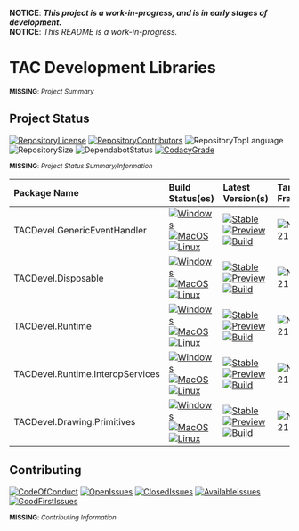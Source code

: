 **NOTICE**: ***This project is a work-in-progress, and is in early stages of development.***  
**NOTICE**: *This README is a work-in-progress.*

# TAC Development Libraries

<small>**MISSING**: *Project Summary*</small>

## Project Status

[![RepositoryLicense][Repository.License.Badge]][Repository.License.Link]
[![RepositoryContributors][Repository.Contributors.Badge]][Repository.Contributors.Link]
![RepositoryTopLanguage][Repository.TopLanguage.Badge]
![RepositorySize][Repository.Size.Badge]
![DependabotStatus][Dependabot.Badge]
[![CodacyGrade][Codacy.Badge]][Codacy.Link]


<small>**MISSING**: *Project Status Summary/Information*</small>

| Package Name                              | Build Status(es) | Latest Version(s) | Target Framework(s) |
| :---------------------------------------- | :--------------- | :---------------- | :------------------ |
| TACDevel.GenericEventHandler              | [![Windows][Build.TACDevel.GenericEventHandler.Windows]][Build.Link]<br/>[![MacOS][Build.TACDevel.GenericEventHandler.MacOS]][Build.Link]<br/>[![Linux][Build.TACDevel.GenericEventHandler.Linux]][Build.Link] | [![Stable][Package.TACDevel.GenericEventHandler.Stable]][Package.TACDevel.GenericEventHandler.Stable.Link]<br/>[![Preview][Package.TACDevel.GenericEventHandler.Preview]][Package.TACDevel.GenericEventHandler.Preview.Link]<br/>[![Build][Package.TACDevel.GenericEventHandler.Build]][Package.TACDevel.GenericEventHandler.Build.Link] | ![NETStandard21][Framework.NETStandard21] |
| TACDevel.Disposable                       | [![Windows][Build.TACDevel.Disposable.Windows]][Build.Link]<br/>[![MacOS][Build.TACDevel.Disposable.MacOS]][Build.Link]<br/>[![Linux][Build.TACDevel.Disposable.Linux]][Build.Link] | [![Stable][Package.TACDevel.Disposable.Stable]][Package.TACDevel.Disposable.Stable.Link]<br/>[![Preview][Package.TACDevel.Disposable.Preview]][Package.TACDevel.Disposable.Preview.Link]<br/>[![Build][Package.TACDevel.Disposable.Build]][Package.TACDevel.Disposable.Build.Link] | ![NETStandard21][Framework.NETStandard21] |
| TACDevel.Runtime                          | [![Windows][Build.TACDevel.Runtime.Windows]][Build.Link]<br/>[![MacOS][Build.TACDevel.Runtime.MacOS]][Build.Link]<br/>[![Linux][Build.TACDevel.Runtime.Linux]][Build.Link] | [![Stable][Package.TACDevel.Runtime.Stable]][Package.TACDevel.Runtime.Stable.Link]<br/>[![Preview][Package.TACDevel.Runtime.Preview]][Package.TACDevel.Runtime.Preview.Link]<br/>[![Build][Package.TACDevel.Runtime.Build]][Package.TACDevel.Runtime.Build.Link] | ![NETStandard21][Framework.NETStandard21] |
| TACDevel.Runtime.InteropServices          | [![Windows][Build.TACDevel.Runtime.InteropServices.Windows]][Build.Link]<br/>[![MacOS][Build.TACDevel.Runtime.InteropServices.MacOS]][Build.Link]<br/>[![Linux][Build.TACDevel.Runtime.InteropServices.Linux]][Build.Link] | [![Stable][Package.TACDevel.Runtime.InteropServices.Stable]][Package.TACDevel.Runtime.InteropServices.Stable.Link]<br/>[![Preview][Package.TACDevel.Runtime.InteropServices.Preview]][Package.TACDevel.Runtime.InteropServices.Preview.Link]<br/>[![Build][Package.TACDevel.Runtime.InteropServices.Build]][Package.TACDevel.Runtime.InteropServices.Build.Link] | ![NETStandard21][Framework.NETStandard21] |
| TACDevel.Drawing.Primitives               | [![Windows][Build.TACDevel.Drawing.Primitives.Windows]][Build.Link]<br/>[![MacOS][Build.TACDevel.Drawing.Primitives.MacOS]][Build.Link]<br/>[![Linux][Build.TACDevel.Drawing.Primitives.Linux]][Build.Link] | [![Stable][Package.TACDevel.Drawing.Primitives.Stable]][Package.TACDevel.Drawing.Primitives.Stable.Link]<br/>[![Preview][Package.TACDevel.Drawing.Primitives.Preview]][Package.TACDevel.Drawing.Primitives.Preview.Link]<br/>[![Build][Package.TACDevel.Drawing.Primitives.Build]][Package.TACDevel.Drawing.Primitives.Build.Link] | ![NETStandard21][Framework.NETStandard21] |

<!--
| TACDevel.Collections.MultiValueDictionary | [![Windows][Build.TACDevel.Collections.MultiValueDictionary.Windows]][Build.Link]<br/>[![MacOS][Build.TACDevel.Collections.MultiValueDictionary.MacOS]][Build.Link]<br/>[![Linux][Build.TACDevel.Collections.MultiValueDictionary.Linux]][Build.Link] | [![Stable][Package.TACDevel.Collections.MultiValueDictionary.Stable]][Package.TACDevel.Collections.MultiValueDictionary.Stable.Link]<br/>[![Preview][Package.TACDevel.Collections.MultiValueDictionary.Preview]][Package.TACDevel.Collections.MultiValueDictionary.Preview.Link]<br/>[![Build][Package.TACDevel.Collections.MultiValueDictionary.Build]][Package.TACDevel.Collections.MultiValueDictionary.Build.Link] | ![NETStandard21][Framework.NETStandard21] |
-->

[Repository.License.Badge]: https://img.shields.io/badge/License-MIT-gray?logo=open-source-initiative&logoColor=white
[Repository.License.Link]: https://github.com/tom-corwin/tacdevlibs/blob/master/LICENSE.md
[Repository.Contributors.Badge]: https://img.shields.io/github/contributors-anon/tom-corwin/tacdevlibs?color=gray&label=Contributors&logo=github
[Repository.Contributors.Link]: https://github.com/tom-corwin/tacdevlibs/graphs/contributors
[Repository.TopLanguage.Badge]: https://img.shields.io/github/languages/top/tom-corwin/tacdevlibs?color=%2305930C&label=C%23%20%288.0%29&logo=github
[Repository.Size.Badge]: https://img.shields.io/github/repo-size/tom-corwin/tacdevlibs?color=gray&label=Size&logo=github
[Dependabot.Badge]: https://badgen.net/dependabot/tom-corwin/tacdevlibs/?icon=dependabot&label=Dependabot
[Codacy.Badge]: https://img.shields.io/codacy/grade/ddc482a56b6349b0958d1eb65d0c047a?label=Code%20Quality&logo=codacy
[Codacy.Link]: https://app.codacy.com/manual/tom-corwin/tacdevlibs/dashboard
[Build.Link]: https://dev.azure.com/tacdevlibs/tacdevlibs/_build/latest?definitionId=1&branchName=master
[Framework.NETStandard21]: https://img.shields.io/badge/TargetFramework-netstandard2.1-blue?logo=.net
[Framework.NETCoreApp31]: https://img.shields.io/badge/TargetFramework-netcoreapp3.1-blue?logo=.net
[Build.TACDevel.GenericEventHandler.Windows]: https://img.shields.io/azure-devops/build/tacdevlibs/16361502-19e3-44ec-b71b-2915cc6a7eee/1/master?job=Build_TACDevelGenericEventHandler_Windows_Release&label=Windows&logo=windows&logoColor=white&stage=Build%20%28TACDevel.GenericEventHandler%29
[Build.TACDevel.GenericEventHandler.MacOS]: https://img.shields.io/azure-devops/build/tacdevlibs/16361502-19e3-44ec-b71b-2915cc6a7eee/1/master?job=Build_TACDevelGenericEventHandler_MacOS_Release&label=macOS&logo=apple&logoColor=white&stage=Build%20%28TACDevel.GenericEventHandler%29
[Build.TACDevel.GenericEventHandler.Linux]: https://img.shields.io/azure-devops/build/tacdevlibs/16361502-19e3-44ec-b71b-2915cc6a7eee/1/master?job=Build_TACDevelGenericEventHandler_Linux_Release&label=Linux&logo=ubuntu&logoColor=white&stage=Build%20%28TACDevel.GenericEventHandler%29
[Package.TACDevel.GenericEventHandler.Stable]: https://img.shields.io/nuget/v/TACDevel.GenericEventHandler?color=blue&label=Stable&logo=nuget&logoColor=blue
[Package.TACDevel.GenericEventHandler.Preview]: https://img.shields.io/nuget/vpre/TACDevel.GenericEventHandler?color=blueviolet&label=Preview&logo=nuget&logoColor=blue
[Package.TACDevel.GenericEventHandler.Build]: https://img.shields.io/myget/tacdevlibs/vpre/TACDevel.GenericEventHandler?color=orange&label=Build&logo=nuget&logoColor=green
[Package.TACDevel.GenericEventHandler.Stable.Link]: http://localhost
[Package.TACDevel.GenericEventHandler.Preview.Link]: http://localhost
[Package.TACDevel.GenericEventHandler.Build.Link]: https://www.myget.org/feed/tacdevlibs/package/nuget/TACDevel.GenericEventHandler
[Build.TACDevel.Disposable.Windows]: https://img.shields.io/azure-devops/build/tacdevlibs/16361502-19e3-44ec-b71b-2915cc6a7eee/1/master?job=Build_TACDevelDisposable_Windows_Release&label=Windows&logo=windows&logoColor=white&stage=Build%20%28TACDevel.Disposable%29
[Build.TACDevel.Disposable.MacOS]: https://img.shields.io/azure-devops/build/tacdevlibs/16361502-19e3-44ec-b71b-2915cc6a7eee/1/master?job=Build_TACDevelDisposable_MacOS_Release&label=macOS&logo=apple&logoColor=white&stage=Build%20%28TACDevel.Disposable%29
[Build.TACDevel.Disposable.Linux]: https://img.shields.io/azure-devops/build/tacdevlibs/16361502-19e3-44ec-b71b-2915cc6a7eee/1/master?job=Build_TACDevelDisposable_Linux_Release&label=Linux&logo=linux&logoColor=white&stage=Build%20%28TACDevel.Disposable%29
[Package.TACDevel.Disposable.Stable]: https://img.shields.io/nuget/v/TACDevel.Disposable?color=blue&label=Stable&logo=nuget&logoColor=blue
[Package.TACDevel.Disposable.Preview]: https://img.shields.io/nuget/vpre/TACDevel.Disposable?color=blueviolet&label=Preview&logo=nuget&logoColor=blue
[Package.TACDevel.Disposable.Build]: https://img.shields.io/myget/tacdevlibs/vpre/TACDevel.Disposable?color=orange&label=Build&logo=nuget&logoColor=green
[Package.TACDevel.Disposable.Stable.Link]: http://localhost
[Package.TACDevel.Disposable.Preview.Link]: http://localhost
[Package.TACDevel.Disposable.Build.Link]: https://www.myget.org/feed/tacdevlibs/package/nuget/TACDevel.Disposable
[Build.TACDevel.Runtime.Windows]: https://img.shields.io/azure-devops/build/tacdevlibs/16361502-19e3-44ec-b71b-2915cc6a7eee/1/master?job=Build_TACDevelRuntime_Windows_Release&label=Windows&logo=windows&logoColor=white&stage=Build%20%28TACDevel.Runtime%29
[Build.TACDevel.Runtime.MacOS]: https://img.shields.io/azure-devops/build/tacdevlibs/16361502-19e3-44ec-b71b-2915cc6a7eee/1/master?job=Build_TACDevelRuntime_MacOS_Release&label=macOS&logo=apple&logoColor=white&stage=Build%20%28TACDevel.Runtime%29
[Build.TACDevel.Runtime.Linux]: https://img.shields.io/azure-devops/build/tacdevlibs/16361502-19e3-44ec-b71b-2915cc6a7eee/1/master?job=Build_TACDevelRuntime_Linux_Release&label=Linux&logo=linux&logoColor=white&stage=Build%20%28TACDevel.Runtime%29
[Package.TACDevel.Runtime.Stable]: https://img.shields.io/nuget/v/TACDevel.Runtime?color=blue&label=Stable&logo=nuget&logoColor=blue
[Package.TACDevel.Runtime.Preview]: https://img.shields.io/nuget/vpre/TACDevel.Runtime?color=blueviolet&label=Preview&logo=nuget&logoColor=blue
[Package.TACDevel.Runtime.Build]: https://img.shields.io/myget/tacdevlibs/vpre/TACDevel.Runtime?color=orange&label=Build&logo=nuget&logoColor=green
[Package.TACDevel.Runtime.Stable.Link]: http://localhost
[Package.TACDevel.Runtime.Preview.Link]: http://localhost
[Package.TACDevel.Runtime.Build.Link]: https://www.myget.org/feed/tacdevlibs/package/nuget/TACDevel.Runtime
[Build.TACDevel.Runtime.InteropServices.Windows]: https://img.shields.io/azure-devops/build/tacdevlibs/16361502-19e3-44ec-b71b-2915cc6a7eee/1/master?job=Build_TACDevelRuntimeInteropServices_Windows_Release&label=Windows&logo=windows&logoColor=white&stage=Build%20%28TACDevel.Runtime.InteropServices%29
[Build.TACDevel.Runtime.InteropServices.MacOS]: https://img.shields.io/azure-devops/build/tacdevlibs/16361502-19e3-44ec-b71b-2915cc6a7eee/1/master?job=Build_TACDevelRuntimeInteropServices_MacOS_Release&label=macOS&logo=apple&logoColor=white&stage=Build%20%28TACDevel.Runtime.InteropServices%29
[Build.TACDevel.Runtime.InteropServices.Linux]: https://img.shields.io/azure-devops/build/tacdevlibs/16361502-19e3-44ec-b71b-2915cc6a7eee/1/master?job=Build_TACDevelRuntimeInteropServices_Linux_Release&label=Linux&logo=linux&logoColor=white&stage=Build%20%28TACDevel.Runtime.InteropServices%29
[Package.TACDevel.Runtime.InteropServices.Stable]: https://img.shields.io/nuget/v/TACDevel.Runtime.InteropServices?color=blue&label=Stable&logo=nuget&logoColor=blue
[Package.TACDevel.Runtime.InteropServices.Preview]: https://img.shields.io/nuget/vpre/TACDevel.Runtime.InteropServices?color=blueviolet&label=Preview&logo=nuget&logoColor=blue
[Package.TACDevel.Runtime.InteropServices.Build]: https://img.shields.io/myget/tacdevlibs/vpre/TACDevel.Runtime.InteropServices?color=orange&label=Build&logo=nuget&logoColor=green
[Package.TACDevel.Runtime.InteropServices.Stable.Link]: http://localhost
[Package.TACDevel.Runtime.InteropServices.Preview.Link]: http://localhost
[Package.TACDevel.Runtime.InteropServices.Build.Link]: https://www.myget.org/feed/tacdevlibs/package/nuget/TACDevel.Runtime.InteropServices
[Build.TACDevel.Drawing.Primitives.Windows]: https://img.shields.io/azure-devops/build/tacdevlibs/16361502-19e3-44ec-b71b-2915cc6a7eee/1/master?job=Build_TACDevelDrawingPrimitives_Windows_Release&label=Windows&logo=windows&logoColor=white&stage=Build%20%28TACDevel.Drawing.Primitives%29
[Build.TACDevel.Drawing.Primitives.MacOS]: https://img.shields.io/azure-devops/build/tacdevlibs/16361502-19e3-44ec-b71b-2915cc6a7eee/1/master?job=Build_TACDevelDrawingPrimitives_MacOS_Release&label=macOS&logo=apple&logoColor=white&stage=Build%20%28TACDevel.Drawing.Primitives%29
[Build.TACDevel.Drawing.Primitives.Linux]: https://img.shields.io/azure-devops/build/tacdevlibs/16361502-19e3-44ec-b71b-2915cc6a7eee/1/master?job=Build_TACDevelDrawingPrimitives_Linux_Release&label=Linux&logo=linux&logoColor=white&stage=Build%20%28TACDevel.Drawing.Primitives%29
[Package.TACDevel.Drawing.Primitives.Stable]: https://img.shields.io/nuget/v/TACDevel.Drawing.Primitives?color=blue&label=Stable&logo=nuget&logoColor=blue
[Package.TACDevel.Drawing.Primitives.Preview]: https://img.shields.io/nuget/vpre/TACDevel.Drawing.Primitives?color=blueviolet&label=Preview&logo=nuget&logoColor=blue
[Package.TACDevel.Drawing.Primitives.Build]: https://img.shields.io/myget/tacdevlibs/vpre/TACDevel.Drawing.Primitives?color=orange&label=Build&logo=nuget&logoColor=green
[Package.TACDevel.Drawing.Primitives.Stable.Link]: http://localhost
[Package.TACDevel.Drawing.Primitives.Preview.Link]: http://localhost
[Package.TACDevel.Drawing.Primitives.Build.Link]: https://www.myget.org/feed/tacdevlibs/package/nuget/TACDevel.Drawing.Primitives
[Build.TACDevel.Collections.MultiValueDictionary.Windows]: https://img.shields.io/azure-devops/build/tacdevlibs/16361502-19e3-44ec-b71b-2915cc6a7eee/1/master?job=Build_TACDevelCollectionsMultiValueDictionary_Windows_Release&label=Windows&logo=windows&logoColor=white&stage=Build%20%28TACDevel.Collections.MultiValueDictionary%29
[Build.TACDevel.Collections.MultiValueDictionary.MacOS]: https://img.shields.io/azure-devops/build/tacdevlibs/16361502-19e3-44ec-b71b-2915cc6a7eee/1/master?job=Build_TACDevelCollectionsMultiValueDictionary_MacOS_Release&label=macOS&logo=apple&logoColor=white&stage=Build%20%28TACDevel.Collections.MultiValueDictionary%29
[Build.TACDevel.Collections.MultiValueDictionary.Linux]: https://img.shields.io/azure-devops/build/tacdevlibs/16361502-19e3-44ec-b71b-2915cc6a7eee/1/master?job=Build_TACDevelCollectionsMultiValueDictionary_Linux_Release&label=Linux&logo=linux&logoColor=white&stage=Build%20%28TACDevel.Collections.MultiValueDictionary%29
[Package.TACDevel.Collections.MultiValueDictionary.Stable]: https://img.shields.io/nuget/v/TACDevel.Collections.MultiValueDictionary?color=blue&label=Stable&logo=nuget&logoColor=blue
[Package.TACDevel.Collections.MultiValueDictionary.Preview]: https://img.shields.io/nuget/vpre/TACDevel.Collections.MultiValueDictionary?color=blueviolet&label=Preview&logo=nuget&logoColor=blue
[Package.TACDevel.Collections.MultiValueDictionary.Build]: https://img.shields.io/myget/tacdevlibs/vpre/TACDevel.Collections.MultiValueDictionary?color=orange&label=Build&logo=nuget&logoColor=green
[Package.TACDevel.Collections.MultiValueDictionary.Stable.Link]: http://localhost
[Package.TACDevel.Collections.MultiValueDictionary.Preview.Link]: http://localhost
[Package.TACDevel.Collections.MultiValueDictionary.Build.Link]: https://www.myget.org/feed/tacdevlibs/package/nuget/TACDevel.Collections.MultiValueDictionary
[Repository.CodeOfConduct.Badge]: https://img.shields.io/badge/Contributor%20Covenent-2.0-gray?logo=open-source-initiative&logoColor=white
[Repository.CodeOfConduct.Link]: https://github.com/tom-corwin/tacdevlibs/blob/master/CODE_OF_CONDUCT.md
[Repository.OpenIssues.Badge]: https://img.shields.io/github/issues-raw/tom-corwin/tacdevlibs?color=brightgreen&label=Issues%3AOpen&logo=github
[Repository.OpenIssues.Link]: https://github.com/tom-corwin/tacdevlibs/issues?q=is%3Aissue+is%3Aopen
[Repository.ClosedIssues.Badge]: https://img.shields.io/github/issues-closed-raw/tom-corwin/tacdevlibs?color=red&label=Issues%3AClosed&logo=github
[Repository.ClosedIssues.Link]: https://github.com/tom-corwin/tacdevlibs/issues?q=is%3Aissue+is%3Aclosed
[Repository.AvailableIssues.Badge]: https://img.shields.io/github/issues-raw/tom-corwin/tacdevlibs/Status:Available?color=green&label=Issue%3AStatus%3AAvailable&logo=github
[Repository.AvailableIssues.Link]: https://github.com/tom-corwin/tacdevlibs/issues?q=is%3Aissue+is%3Aopen+label%3AStatus%3AAvailable
[Repository.GoodFirstIssues.Badge]: https://img.shields.io/github/issues-raw/tom-corwin/tacdevlibs/Meta:GoodFirstIssue?color=green&label=Issue%3AMeta%3AGoodFirstIssue&logo=github
[Repository.GoodFirstIssues.Link]: https://github.com/tom-corwin/tacdevlibs/issues?q=is%3Aissue+is%3Aopen+label%3AMeta%3AGoodFirstIssue

## Contributing

[![CodeOfConduct][Repository.CodeOfConduct.Badge]][Repository.CodeOfConduct.Link]
[![OpenIssues][Repository.OpenIssues.Badge]][Repository.OpenIssues.Link]
[![ClosedIssues][Repository.ClosedIssues.Badge]][Repository.ClosedIssues.Link]
[![AvailableIssues][Repository.AvailableIssues.Badge]][Repository.AvailableIssues.Link]
[![GoodFirstIssues][Repository.GoodFirstIssues.Badge]][Repository.GoodFirstIssues.Link]

<small>**MISSING**: *Contributing Information*</small>

<!--

## Using TCDFx Packages

For examples, see the `examples\` directory.

### Runtime Prerequisites

| Operating System | Prerequisites                                  |
| :--------------- | :----------------------------------------------|
| Windows 7/8.1/10 | Microsoft .NET Core 3.0 Runtime                |
| Linux            | Microsoft .NET Core 3.0 Runtime<br/>GTK+ 3.10+ |
| macOS            | Microsoft .NET Core 3.0 Runtime                |

### Utilizing Pre-Built Packages

While following these instructions:

  * Replace `{PackageName}` with the package you want to use.  
  * Replace `{PackageVersion}` with the version of the package.

#### Install using .NET CLI

Run the following command in a command-line interface and enter the following:

```
dotnet add package {PackageName} --version {PackageVersion}
```

#### Install using a PackageReference

Add the following to your `.csproj`:

```xml
<ItemGroup>
  <PackageReference Include="{PackageName}" Version="{PackageVersion}" />
</ItemGroup>
```

### Building From Source

You can build the packages just by installing the prerequisites and running a few commands. Use the steps below to get started!

#### Build Prerequisites

| Operating System | Prerequisites               |
| :--------------- | :---------------------------|
| Windows 7/8.1/10 | Microsoft .NET Core 3.0 SDK |
| Linux            | Microsoft .NET Core 3.0 SDK |
| macOS            | Microsoft .NET Core 3.0 SDK |

#### Build Using a CLI

Run the following command in a command-line interface in the root directory of this repository (with respect to OS):

```
dotnet build dirs.proj
```

[File.Contributing.Link]: https://github.com/tom-corwin/tcdfx/blob/master/CONTRIBUTING.md
[AzurePipelines.Link]: https://azure.microsoft.com/en-us/services/devops/pipelines/
[DotNetCore.SupportedOS.Link]: https://github.com/dotnet/core/blob/master/release-notes/3.0/3.0-supported-os.md
[BuildStatus.Link]: https://dev.azure.com/tom-corwin/tcdfx/_build/latest?definitionId=15&branchName=master
[BuildStatus.TCDFxCore_Windows81_Debug.Badge]: https://dev.azure.com/tom-corwin/tcdfx/_apis/build/status/TCDFx?branchName=master&jobName=TCDFxCore_Windows81_Debug
[BuildStatus.TCDFxCore_Windows81_Release.Badge]: https://dev.azure.com/tom-corwin/tcdfx/_apis/build/status/TCDFx?branchName=master&jobName=TCDFxCore_Windows81_Release
[BuildStatus.TCDFxCore_Windows10_Debug.Badge]: https://dev.azure.com/tom-corwin/tcdfx/_apis/build/status/TCDFx?branchName=master&jobName=TCDFxCore_Windows10_Debug
[BuildStatus.TCDFxCore_Windows10_Release.Badge]: https://dev.azure.com/tom-corwin/tcdfx/_apis/build/status/TCDFx?branchName=master&jobName=TCDFxCore_Windows10_Release
[BuildStatus.TCDFxCore_Ubuntu1604_Debug.Badge]: https://dev.azure.com/tom-corwin/tcdfx/_apis/build/status/TCDFx?branchName=master&jobName=TCDFxCore_Ubuntu1604_Debug
[BuildStatus.TCDFxCore_Ubuntu1604_Release.Badge]: https://dev.azure.com/tom-corwin/tcdfx/_apis/build/status/TCDFx?branchName=master&jobName=TCDFxCore_Ubuntu1604_Release
[BuildStatus.TCDFxCore_macOS1013_Debug.Badge]: https://dev.azure.com/tom-corwin/tcdfx/_apis/build/status/TCDFx?branchName=master&jobName=TCDFxCore_macOS1013_Debug
[BuildStatus.TCDFxCore_macOS1013_Release.Badge]: https://dev.azure.com/tom-corwin/tcdfx/_apis/build/status/TCDFx?branchName=master&jobName=TCDFxCore_macOS1013_Release
[BuildStatus.TCDFxCore_macOS1014_Debug.Badge]: https://dev.azure.com/tom-corwin/tcdfx/_apis/build/status/TCDFx?branchName=master&jobName=TCDFxCore_macOS1014_Debug
[BuildStatus.TCDFxCore_macOS1014_Release.Badge]: https://dev.azure.com/tom-corwin/tcdfx/_apis/build/status/TCDFx?branchName=master&jobName=TCDFxCore_macOS1014_Release
[BuildStatus.TCDFxUI_Windows81_Debug.Badge]: https://dev.azure.com/tom-corwin/tcdfx/_apis/build/status/TCDFx?branchName=master&jobName=TCDFxUI_Windows81_Debug
[BuildStatus.TCDFxUI_Windows81_Release.Badge]: https://dev.azure.com/tom-corwin/tcdfx/_apis/build/status/TCDFx?branchName=master&jobName=TCDFxUI_Windows81_Release
[BuildStatus.TCDFxUI_Windows10_Debug.Badge]: https://dev.azure.com/tom-corwin/tcdfx/_apis/build/status/TCDFx?branchName=master&jobName=TCDFxUI_Windows10_Debug
[BuildStatus.TCDFxUI_Windows10_Release.Badge]: https://dev.azure.com/tom-corwin/tcdfx/_apis/build/status/TCDFx?branchName=master&jobName=TCDFxUI_Windows10_Release
[BuildStatus.TCDFxUI_Ubuntu1604_Debug.Badge]: https://dev.azure.com/tom-corwin/tcdfx/_apis/build/status/TCDFx?branchName=master&jobName=TCDFxUI_Ubuntu1604_Debug
[BuildStatus.TCDFxUI_Ubuntu1604_Release.Badge]: https://dev.azure.com/tom-corwin/tcdfx/_apis/build/status/TCDFx?branchName=master&jobName=TCDFxUI_Ubuntu1604_Release
[BuildStatus.TCDFxUI_macOS1013_Debug.Badge]: https://dev.azure.com/tom-corwin/tcdfx/_apis/build/status/TCDFx?branchName=master&jobName=TCDFxUI_macOS1013_Debug
[BuildStatus.TCDFxUI_macOS1013_Release.Badge]: https://dev.azure.com/tom-corwin/tcdfx/_apis/build/status/TCDFx?branchName=master&jobName=TCDFxUI_macOS1013_Release
[BuildStatus.TCDFxUI_macOS1014_Debug.Badge]: https://dev.azure.com/tom-corwin/tcdfx/_apis/build/status/TCDFx?branchName=master&jobName=TCDFxUI_macOS1014_Debug
[BuildStatus.TCDFxUI_macOS1014_Release.Badge]: https://dev.azure.com/tom-corwin/tcdfx/_apis/build/status/TCDFx?branchName=master&jobName=TCDFxUI_macOS1014_Release
[Versions.TCDFxCore.Stable.Badge]: https://img.shields.io/nuget/v/TCDFx.Core.svg?color=blue&label=Stable&logo=nuget
[Versions.TCDFxCore.Preview.Badge]: https://img.shields.io/nuget/vpre/TCDFx.Core.svg?color=orange&label=Preview&logo=nuget
[Versions.TCDFxUI.Stable.Badge]: https://img.shields.io/nuget/v/TCDFx.UI.svg?color=blue&label=Stable&logo=nuget
[Versions.TCDFxUI.Preview.Badge]: https://img.shields.io/nuget/vpre/TCDFx.UI.svg?color=orange&label=Preview&logo=nuget
-->